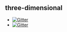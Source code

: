 ## three-dimensional

* [![Gitter](https://img.shields.io/badge/3d-rotatePhotos-ff69b4.svg)](ttps://c2017.github.io/snacks/three-dimensional\rotatePhotos\rotatePhotos.html)
* [![Gitter](https://img.shields.io/badge/vue-todolist-ff69b4.svg)](ttps://c2017.github.io/snacks/three-dimensional\rotatePhotos\rotatePhotos.html)
